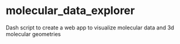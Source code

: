 # molecular_data_explorer
Dash script to create a web app to visualize molecular data and 3d molecular geometries
